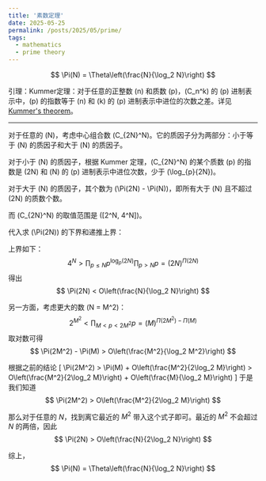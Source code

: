 ```yaml
---
title: '素数定理'
date: 2025-05-25
permalink: /posts/2025/05/prime/
tags:
  - mathematics
  - prime theory
---
```


$$
\Pi(N) = \Theta\left(\frac{N}{\log_2 N}\right)
$$

引理：Kummer定理：对于任意的正整数 \(n\) 和质数 \(p\)，\(C_n^k\) 的 \(p\) 进制表示中，\(p\) 的指数等于 \(n\) 和 \(k\) 的 \(p\) 进制表示中进位的次数之差。详见 [Kummer's theorem](https://zhuanlan.zhihu.com/p/550993534)。

---

对于任意的 \(N\)，考虑中心组合数 \(C_{2N}^N\)。它的质因子分为两部分：小于等于 \(N\) 的质因子和大于 \(N\) 的质因子。

对于小于 \(N\) 的质因子，根据 Kummer 定理，\(C_{2N}^N\) 的某个质数 \(p\) 的指数是 \(2N\) 和 \(N\) 的 \(p\) 进制表示中进位次数，少于 \(\log_{p}{2N}\)。

对于大于 \(N\) 的质因子，其个数为 \(\Pi(2N) - \Pi(N)\)，即所有大于 \(N\) 且不超过 \(2N\) 的质数个数。

而 \(C_{2N}^N\) 的取值范围是 \([2^N, 4^N]\)。

代入求 \(\Pi(2N)\) 的下界和递推上界：

上界如下：
$$
4^N > \prod_{p \leq N} p^{\log_{p}(2N)} \prod_{p > N} p
= (2N)^{\Pi(2N)}
$$
得出
$$
\Pi(2N) < O\left(\frac{N}{\log_2 N}\right)
$$

另一方面，考虑更大的数 \(N = M^2\)：
$$
2^{M^2} < \prod_{M < p < 2M^2} p = (M)^{\Pi(2M^2) - \Pi(M)}
$$
取对数可得
$$
\Pi(2M^2) - \Pi(M) > O\left(\frac{M^2}{\log_2 M^2}\right)
$$

根据之前的结论
\[
\Pi(2M^2) > \Pi(M) + O\left(\frac{M^2}{2\log_2 M}\right) > O\left(\frac{M^2}{2\log_2 M}\right) + O\left(\frac{M}{\log_2 M}\right)
\]
于是我们知道
$$
\Pi(2M^2) > O\left(\frac{M^2}{2\log_2 M}\right)
$$

那么对于任意的 $N$，找到离它最近的 $M^2$ 带入这个式子即可。最近的 $M^2$ 不会超过 $N$ 的两倍，因此
$$
\Pi(2N) > O\left(\frac{N}{2\log_2 N}\right)
$$

综上，
$$
\Pi(N) = \Theta\left(\frac{N}{\log_2 N}\right)
$$
<script>
MathJax = {
  tex: {
    inlineMath: [['$', '$'], ['\\(', '\\)']],
    displayMath: [['$$','$$'], ['\\[', '\\]']],
    processEscapes: true
  }
};
</script>
<script src="https://cdn.jsdelivr.net/npm/mathjax@3/es5/tex-chtml.js" async></script>